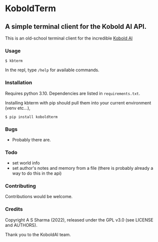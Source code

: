 # KoboldTerm

## A simple terminal client for the Kobold AI API.

This is an old-school terminal client for the incredible [Kobold AI](https://github.com/KoboldAI/KoboldAI-Client)

### Usage

```
$ kbterm
```

In the repl, type `/help` for available commands.


### Installation

Requires python 3.10. Dependencies are listed in `requirements.txt`.

Installing kbterm with pip should pull them into your current environment (venv etc...),
```
$ pip install koboldterm
```

### Bugs

- Probably there are.

### Todo

- set world info
- set author's notes and memory from a file (there is probably already a way to do this in the api)


### Contributing

Contributions would be welcome.


### Credits

Copyright A S Sharma (2022), released under the GPL v3.0 (see LICENSE and AUTHORS).

Thank you to the KoboldAI team.
